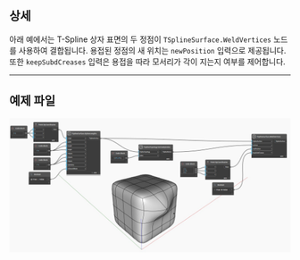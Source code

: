 ## 상세
아래 예에서는 T-Spline 상자 표면의 두 정점이 `TSplineSurface.WeldVertices` 노드를 사용하여 결합됩니다. 용접된 정점의 새 위치는 `newPosition` 입력으로 제공됩니다. 또한 `keepSubdCreases` 입력은 용접을 따라 모서리가 각이 지는지 여부를 제어합니다.

___
## 예제 파일

![TSplineSurface.WeldVertices(2)](./WO4HBR4YYKPQOTXPPFJWGC6B66KH4HDONFO6W7XXS7TACWL7P6YA_img.jpg)
